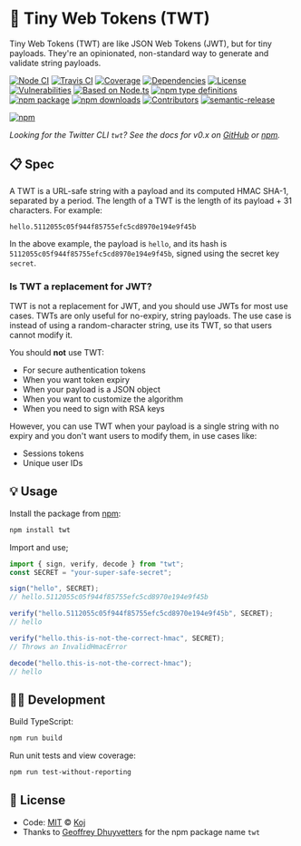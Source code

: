 # 🤏 Tiny Web Tokens (TWT)

Tiny Web Tokens (TWT) are like JSON Web Tokens (JWT), but for tiny payloads. They're an opinionated, non-standard way to generate and validate string payloads.

[![Node CI](https://img.shields.io/github/workflow/status/koj-co/twt/Node%20CI?label=GitHub%20CI&logo=github)](https://github.com/koj-co/twt/actions)
[![Travis CI](https://img.shields.io/travis/koj-co/twt?label=Travis%20CI&logo=travis%20ci&logoColor=%23fff)](https://travis-ci.org/koj-co/twt)
[![Coverage](https://coveralls.io/repos/github/koj-co/twt/badge.svg?branch=master&v=2)](https://coveralls.io/github/koj-co/twt?branch=master)
[![Dependencies](https://img.shields.io/librariesio/release/npm/twt)](https://libraries.io/npm/twt)
[![License](https://img.shields.io/npm/l/twt)](https://github.com/koj-co/twt/blob/master/LICENSE)
[![Vulnerabilities](https://img.shields.io/snyk/vulnerabilities/npm/twt.svg)](https://snyk.io/test/npm/twt)
[![Based on Node.ts](https://img.shields.io/badge/based%20on-node.ts-brightgreen)](https://github.com/AnandChowdhary/node.ts)
[![npm type definitions](https://img.shields.io/npm/types/twt.svg)](https://unpkg.com/browse/twt/dist/index.d.ts)
[![npm package](https://img.shields.io/npm/v/twt.svg)](https://www.npmjs.com/package/node.ts)
[![npm downloads](https://img.shields.io/npm/dw/twt)](https://www.npmjs.com/package/node.ts)
[![Contributors](https://img.shields.io/github/contributors/koj-co/twt)](https://github.com/koj-co/twt/graphs/contributors)
[![semantic-release](https://img.shields.io/badge/%20%20%F0%9F%93%A6%F0%9F%9A%80-semantic--release-e10079.svg)](https://github.com/semantic-release/semantic-release)

[![npm](https://nodei.co/npm/twt.png)](https://www.npmjs.com/package/twt)

_Looking for the Twitter CLI `twt`? See the docs for v0.x on [GitHub](https://github.com/geoffreydhuyvetters/twt) or [npm](https://www.npmjs.com/package/twt/v/0.10.4)._

## 📋 Spec

A TWT is a URL-safe string with a payload and its computed HMAC SHA-1, separated by a period. The length of a TWT is the length of its payload + 31 characters. For example:

```
hello.5112055c05f944f85755efc5cd8970e194e9f45b
```

In the above example, the payload is `hello`, and its hash is `5112055c05f944f85755efc5cd8970e194e9f45b`, signed using the secret key `secret`.

### Is TWT a replacement for JWT?

TWT is not a replacement for JWT, and you should use JWTs for most use cases. TWTs are only useful for no-expiry, string payloads. The use case is instead of using a random-character string, use its TWT, so that users cannot modify it.

You should **not** use TWT:

- For secure authentication tokens
- When you want token expiry
- When your payload is a JSON object
- When you want to customize the algorithm
- When you need to sign with RSA keys

However, you can use TWT when your payload is a single string with no expiry and you don't want users to modify them, in use cases like:

- Sessions tokens
- Unique user IDs

## 💡 Usage

Install the package from [npm](https://www.npmjs.com/package/twt):

```bash
npm install twt
```

Import and use;

```ts
import { sign, verify, decode } from "twt";
const SECRET = "your-super-safe-secret";

sign("hello", SECRET);
// hello.5112055c05f944f85755efc5cd8970e194e9f45b

verify("hello.5112055c05f944f85755efc5cd8970e194e9f45b", SECRET);
// hello

verify("hello.this-is-not-the-correct-hmac", SECRET);
// Throws an InvalidHmacError

decode("hello.this-is-not-the-correct-hmac");
// hello
```

## 👩‍💻 Development

Build TypeScript:

```bash
npm run build
```

Run unit tests and view coverage:

```bash
npm run test-without-reporting
```

## 📄 License

- Code: [MIT](./LICENSE) © [Koj](https://koj.co)
- Thanks to [Geoffrey Dhuyvetters](https://github.com/geoffreydhuyvetters) for the npm package name `twt`
